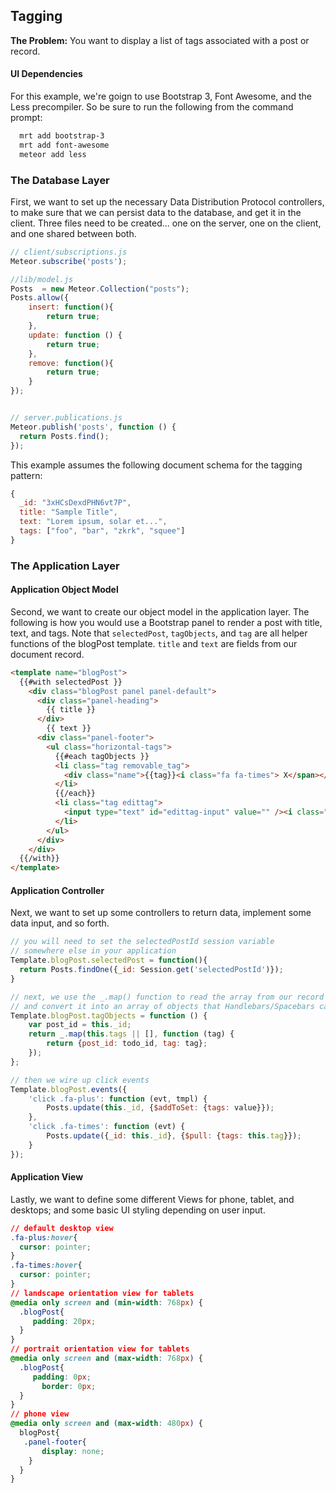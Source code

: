 ## Tagging

**The Problem:**  You want to display a list of tags associated with a post or record.  



#### UI Dependencies
For this example, we're goign to use Bootstrap 3, Font Awesome, and the Less precompiler.  So be sure to run the following from the command prompt:

````sh
  mrt add bootstrap-3
  mrt add font-awesome
  meteor add less
````


### The Database Layer
First, we want to set up the necessary Data Distribution Protocol controllers, to make sure that we can persist data to the database, and get it in the client.  Three files need to be created... one on the server, one on the client, and one shared between both.  

````js
// client/subscriptions.js
Meteor.subscribe('posts');

//lib/model.js
Posts  = new Meteor.Collection("posts");
Posts.allow({
    insert: function(){
        return true;
    },
    update: function () {
        return true;
    },
    remove: function(){
        return true;
    }
});


// server.publications.js
Meteor.publish('posts', function () {
  return Posts.find();
});
````

This example assumes the following document schema for the tagging pattern:
````js
{
  _id: "3xHCsDexdPHN6vt7P",
  title: "Sample Title",
  text: "Lorem ipsum, solar et...",
  tags: ["foo", "bar", "zkrk", "squee"]
}
````

### The Application Layer

#### Application Object Model
Second, we want to create our object model in the application layer.   The following is how you would use a Bootstrap panel to render a post with title, text, and tags.  Note that ``selectedPost``, ``tagObjects``, and ``tag`` are all helper functions of the blogPost template.  ``title`` and ``text`` are fields from our document record.  

````html
<template name="blogPost">
  {{#with selectedPost }}
    <div class="blogPost panel panel-default">
      <div class="panel-heading">
        {{ title }}
      </div>
        {{ text }}
      <div class="panel-footer">
        <ul class="horizontal-tags">
          {{#each tagObjects }}
          <li class="tag removable_tag">
            <div class="name">{{tag}}<i class="fa fa-times"> X</span></div>
          </li>
          {{/each}}
          <li class="tag edittag">
            <input type="text" id="edittag-input" value="" /><i class="fa fa-plus"> X</span>
          </li>
        </ul>
      </div>
    </div>
  {{/with}}
</template>
````

#### Application Controller
Next, we want to set up some controllers to return data, implement some data input, and so forth.

````js
// you will need to set the selectedPostId session variable 
// somewhere else in your application
Template.blogPost.selectedPost = function(){
  return Posts.findOne({_id: Session.get('selectedPostId')});
}

// next, we use the _.map() function to read the array from our record
// and convert it into an array of objects that Handlebars/Spacebars can parse
Template.blogPost.tagObjects = function () {
    var post_id = this._id;
    return _.map(this.tags || [], function (tag) {
        return {post_id: todo_id, tag: tag};
    });
};

// then we wire up click events 
Template.blogPost.events({
    'click .fa-plus': function (evt, tmpl) {
        Posts.update(this._id, {$addToSet: {tags: value}});
    },
    'click .fa-times': function (evt) {
        Posts.update({_id: this._id}, {$pull: {tags: this.tag}});
    }
});
````

#### Application View
Lastly, we want to define some different Views for phone, tablet, and desktops; and some basic UI styling depending on user input.  

````css
// default desktop view
.fa-plus:hover{
  cursor: pointer;
}
.fa-times:hover{
  cursor: pointer;
}
// landscape orientation view for tablets
@media only screen and (min-width: 768px) {
  .blogPost{
     padding: 20px;
  }
}
// portrait orientation view for tablets
@media only screen and (max-width: 768px) {
  .blogPost{
     padding: 0px;
       border: 0px;
  }
}
// phone view
@media only screen and (max-width: 480px) {
  blogPost{
   .panel-footer{
       display: none;
    }
  }
}
````
